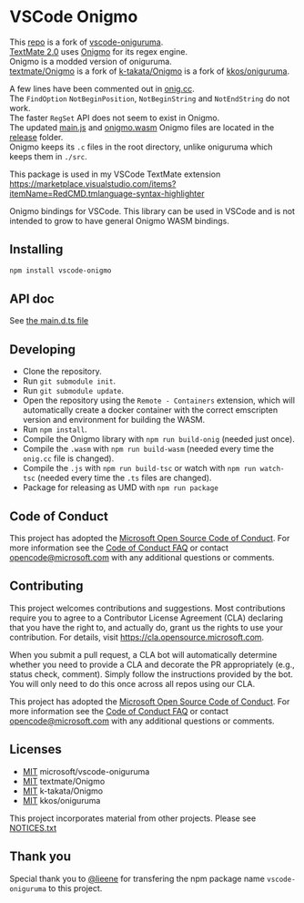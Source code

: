 # VSCode Onigmo

This [repo](https://github.com/RedCMD/vscode-Onigmo) is a fork of [vscode-oniguruma](https://github.com/microsoft/vscode-oniguruma).  
[TextMate 2.0](https://macromates.com/) uses [Onigmo](https://github.com/textmate/Onigmo/tree/Onigmo-5.13.5) for its regex engine.  
Onigmo is a modded version of oniguruma.  
[textmate/Onigmo](https://github.com/textmate/Onigmo) is a fork of [k-takata/Onigmo](https://github.com/k-takata/Onigmo) is a fork of [kkos/oniguruma](https://github.com/kkos/oniguruma).  

A few lines have been commented out in [onig.cc](/src/onig.cc).  
The `FindOption` `NotBeginPosition`, `NotBeginString` and `NotEndString` do not work.  
The faster `RegSet` API does not seem to exist in Onigmo.  
The updated [main.js](/release/main.js) and [onigmo.wasm](/release/onigmo.wasm) Onigmo files are located in the [release](/release/) folder.  
Onigmo keeps its `.c` files in the root directory, unlike oniguruma which keeps them in `./src`.  

This package is used in my VSCode TextMate extension https://marketplace.visualstudio.com/items?itemName=RedCMD.tmlanguage-syntax-highlighter  

Onigmo bindings for VSCode. This library can be used in VSCode and is not intended to grow to have general Onigmo WASM bindings.

## Installing

```sh
npm install vscode-onigmo
```

## API doc

See [the main.d.ts file](./main.d.ts)

## Developing

* Clone the repository.
* Run `git submodule init`.
* Run `git submodule update`.
* Open the repository using the `Remote - Containers` extension, which will automatically create a docker container with the correct emscripten version and environment for building the WASM.
* Run `npm install`.
* Compile the Onigmo library with `npm run build-onig` (needed just once).
* Compile the `.wasm` with `npm run build-wasm` (needed every time the `onig.cc` file is changed).
* Compile the `.js` with `npm run build-tsc` or watch with `npm run watch-tsc` (needed every time the `.ts` files are changed).
* Package for releasing as UMD with `npm run package`

## Code of Conduct

This project has adopted the [Microsoft Open Source Code of Conduct](https://opensource.microsoft.com/codeofconduct/). For more information see the [Code of Conduct FAQ](https://opensource.microsoft.com/codeofconduct/faq/) or contact [opencode@microsoft.com](mailto:opencode@microsoft.com) with any additional questions or comments.

## Contributing

This project welcomes contributions and suggestions.  Most contributions require you to agree to a
Contributor License Agreement (CLA) declaring that you have the right to, and actually do, grant us
the rights to use your contribution. For details, visit https://cla.opensource.microsoft.com.

When you submit a pull request, a CLA bot will automatically determine whether you need to provide
a CLA and decorate the PR appropriately (e.g., status check, comment). Simply follow the instructions
provided by the bot. You will only need to do this once across all repos using our CLA.

This project has adopted the [Microsoft Open Source Code of Conduct](https://opensource.microsoft.com/codeofconduct/).
For more information see the [Code of Conduct FAQ](https://opensource.microsoft.com/codeofconduct/faq/) or
contact [opencode@microsoft.com](mailto:opencode@microsoft.com) with any additional questions or comments.

## Licenses
* [MIT](https://github.com/microsoft/vscode-oniguruma/blob/master/LICENSE.txt) microsoft/vscode-oniguruma
* [MIT](https://github.com/textmate/Onigmo?tab=License-1-ov-file) textmate/Onigmo
* [MIT](https://github.com/k-takata/Onigmo?tab=License-1-ov-file) k-takata/Onigmo
* [MIT](https://github.com/kkos/oniguruma?tab=License-1-ov-file) kkos/oniguruma

This project incorporates material from other projects. Please see [NOTICES.txt](https://github.com/microsoft/vscode-oniguruma/blob/master/NOTICES.txt)

## Thank you

Special thank you to [@lieene](https://github.com/lieene) for transfering the npm package name `vscode-oniguruma` to this project.
